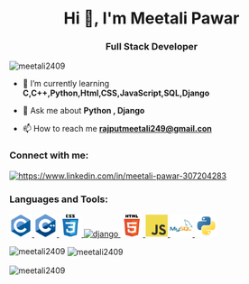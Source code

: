 <h1 align="center">Hi 👋, I'm Meetali Pawar</h1>
<h3 align="center">Full Stack Developer</h3>

<p align="left"> <img src="https://komarev.com/ghpvc/?username=meetali2409&label=Profile%20views&color=0e75b6&style=flat" alt="meetali2409" /> </p>

- 🌱 I’m currently learning **C,C++,Python,Html,CSS,JavaScript,SQL,Django**

- 💬 Ask me about **Python , Django**

- 📫 How to reach me **rajputmeetali249@gmail.con**

<h3 align="left">Connect with me:</h3>
<p align="left">
<a href="https://linkedin.com/in/https://www.linkedin.com/in/meetali-pawar-307204283" target="blank"><img align="center" src="https://raw.githubusercontent.com/rahuldkjain/github-profile-readme-generator/master/src/images/icons/Social/linked-in-alt.svg" alt="https://www.linkedin.com/in/meetali-pawar-307204283" height="30" width="40" /></a>
</p>

<h3 align="left">Languages and Tools:</h3>
<p align="left"> <a href="https://www.cprogramming.com/" target="_blank" rel="noreferrer"> <img src="https://raw.githubusercontent.com/devicons/devicon/master/icons/c/c-original.svg" alt="c" width="40" height="40"/> </a> <a href="https://www.w3schools.com/cpp/" target="_blank" rel="noreferrer"> <img src="https://raw.githubusercontent.com/devicons/devicon/master/icons/cplusplus/cplusplus-original.svg" alt="cplusplus" width="40" height="40"/> </a> <a href="https://www.w3schools.com/css/" target="_blank" rel="noreferrer"> <img src="https://raw.githubusercontent.com/devicons/devicon/master/icons/css3/css3-original-wordmark.svg" alt="css3" width="40" height="40"/> </a> <a href="https://www.djangoproject.com/" target="_blank" rel="noreferrer"> <img src="https://cdn.worldvectorlogo.com/logos/django.svg" alt="django" width="40" height="40"/> </a> <a href="https://www.w3.org/html/" target="_blank" rel="noreferrer"> <img src="https://raw.githubusercontent.com/devicons/devicon/master/icons/html5/html5-original-wordmark.svg" alt="html5" width="40" height="40"/> </a> <a href="https://developer.mozilla.org/en-US/docs/Web/JavaScript" target="_blank" rel="noreferrer"> <img src="https://raw.githubusercontent.com/devicons/devicon/master/icons/javascript/javascript-original.svg" alt="javascript" width="40" height="40"/> </a> <a href="https://www.mysql.com/" target="_blank" rel="noreferrer"> <img src="https://raw.githubusercontent.com/devicons/devicon/master/icons/mysql/mysql-original-wordmark.svg" alt="mysql" width="40" height="40"/> </a> <a href="https://www.python.org" target="_blank" rel="noreferrer"> <img src="https://raw.githubusercontent.com/devicons/devicon/master/icons/python/python-original.svg" alt="python" width="40" height="40"/> </a> </p>

<p><img align="left" src="https://github-readme-stats.vercel.app/api/top-langs?username=meetali2409&show_icons=true&locale=en&layout=compact" alt="meetali2409" /></p>

<p>&nbsp;<img align="center" src="https://github-readme-stats.vercel.app/api?username=meetali2409&show_icons=true&locale=en" alt="meetali2409" /></p>

<p><img align="center" src="https://github-readme-streak-stats.herokuapp.com/?user=meetali2409&" alt="meetali2409" /></p>
